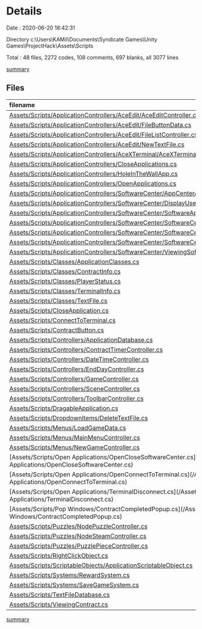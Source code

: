 # Details

Date : 2020-06-20 18:42:31

Directory c:\Users\KAMil\Documents\Syndicate Games\Unity Games\ProjectHack\Assets\Scripts

Total : 48 files,  2272 codes, 108 comments, 697 blanks, all 3077 lines

[summary](results.md)

## Files
| filename | language | code | comment | blank | total |
| :--- | :--- | ---: | ---: | ---: | ---: |
| [Assets/Scripts/ApplicationControllers/AceEdit/AceEditController.cs](/Assets/Scripts/ApplicationControllers/AceEdit/AceEditController.cs) | C# | 59 | 1 | 18 | 78 |
| [Assets/Scripts/ApplicationControllers/AceEdit/FileButtonData.cs](/Assets/Scripts/ApplicationControllers/AceEdit/FileButtonData.cs) | C# | 18 | 0 | 5 | 23 |
| [Assets/Scripts/ApplicationControllers/AceEdit/FileListController.cs](/Assets/Scripts/ApplicationControllers/AceEdit/FileListController.cs) | C# | 23 | 0 | 8 | 31 |
| [Assets/Scripts/ApplicationControllers/AceEdit/NewTextFile.cs](/Assets/Scripts/ApplicationControllers/AceEdit/NewTextFile.cs) | C# | 14 | 0 | 5 | 19 |
| [Assets/Scripts/ApplicationControllers/AceXTerminal/AceXTerminalController.cs](/Assets/Scripts/ApplicationControllers/AceXTerminal/AceXTerminalController.cs) | C# | 198 | 8 | 52 | 258 |
| [Assets/Scripts/ApplicationControllers/CloseApplications.cs](/Assets/Scripts/ApplicationControllers/CloseApplications.cs) | C# | 23 | 0 | 3 | 26 |
| [Assets/Scripts/ApplicationControllers/HoleInTheWallApp.cs](/Assets/Scripts/ApplicationControllers/HoleInTheWallApp.cs) | C# | 55 | 1 | 15 | 71 |
| [Assets/Scripts/ApplicationControllers/OpenApplications.cs](/Assets/Scripts/ApplicationControllers/OpenApplications.cs) | C# | 16 | 8 | 12 | 36 |
| [Assets/Scripts/ApplicationControllers/SoftwareCenter/AppCenterApp.cs](/Assets/Scripts/ApplicationControllers/SoftwareCenter/AppCenterApp.cs) | C# | 11 | 0 | 4 | 15 |
| [Assets/Scripts/ApplicationControllers/SoftwareCenter/DisplayUserDesktop.cs](/Assets/Scripts/ApplicationControllers/SoftwareCenter/DisplayUserDesktop.cs) | C# | 60 | 3 | 21 | 84 |
| [Assets/Scripts/ApplicationControllers/SoftwareCenter/SoftwareApplicationInstaller.cs](/Assets/Scripts/ApplicationControllers/SoftwareCenter/SoftwareApplicationInstaller.cs) | C# | 89 | 6 | 27 | 122 |
| [Assets/Scripts/ApplicationControllers/SoftwareCenter/SoftwareCenterActionController.cs](/Assets/Scripts/ApplicationControllers/SoftwareCenter/SoftwareCenterActionController.cs) | C# | 14 | 0 | 4 | 18 |
| [Assets/Scripts/ApplicationControllers/SoftwareCenter/SoftwareCenterAppControl.cs](/Assets/Scripts/ApplicationControllers/SoftwareCenter/SoftwareCenterAppControl.cs) | C# | 15 | 0 | 4 | 19 |
| [Assets/Scripts/ApplicationControllers/SoftwareCenter/SoftwareCenterMainController.cs](/Assets/Scripts/ApplicationControllers/SoftwareCenter/SoftwareCenterMainController.cs) | C# | 138 | 3 | 34 | 175 |
| [Assets/Scripts/ApplicationControllers/SoftwareCenter/ViewingSoftwareApp.cs](/Assets/Scripts/ApplicationControllers/SoftwareCenter/ViewingSoftwareApp.cs) | C# | 43 | 0 | 11 | 54 |
| [Assets/Scripts/Classes/ApplicationClasses.cs](/Assets/Scripts/Classes/ApplicationClasses.cs) | C# | 19 | 0 | 4 | 23 |
| [Assets/Scripts/Classes/ContractInfo.cs](/Assets/Scripts/Classes/ContractInfo.cs) | C# | 22 | 3 | 11 | 36 |
| [Assets/Scripts/Classes/PlayerStatus.cs](/Assets/Scripts/Classes/PlayerStatus.cs) | C# | 16 | 4 | 9 | 29 |
| [Assets/Scripts/Classes/TerminalInfo.cs](/Assets/Scripts/Classes/TerminalInfo.cs) | C# | 26 | 7 | 15 | 48 |
| [Assets/Scripts/Classes/TextFile.cs](/Assets/Scripts/Classes/TextFile.cs) | C# | 9 | 0 | 1 | 10 |
| [Assets/Scripts/CloseApplication.cs](/Assets/Scripts/CloseApplication.cs) | C# | 12 | 2 | 5 | 19 |
| [Assets/Scripts/ConnectToTerminal.cs](/Assets/Scripts/ConnectToTerminal.cs) | C# | 37 | 10 | 13 | 60 |
| [Assets/Scripts/ContractButton.cs](/Assets/Scripts/ContractButton.cs) | C# | 18 | 0 | 5 | 23 |
| [Assets/Scripts/Controllers/ApplicationDatabase.cs](/Assets/Scripts/Controllers/ApplicationDatabase.cs) | C# | 30 | 0 | 8 | 38 |
| [Assets/Scripts/Controllers/ContractTimerController.cs](/Assets/Scripts/Controllers/ContractTimerController.cs) | C# | 71 | 2 | 29 | 102 |
| [Assets/Scripts/Controllers/DateTimeController.cs](/Assets/Scripts/Controllers/DateTimeController.cs) | C# | 120 | 2 | 28 | 150 |
| [Assets/Scripts/Controllers/EndDayController.cs](/Assets/Scripts/Controllers/EndDayController.cs) | C# | 48 | 6 | 15 | 69 |
| [Assets/Scripts/Controllers/GameController.cs](/Assets/Scripts/Controllers/GameController.cs) | C# | 160 | 6 | 60 | 226 |
| [Assets/Scripts/Controllers/SceneController.cs](/Assets/Scripts/Controllers/SceneController.cs) | C# | 168 | 6 | 58 | 232 |
| [Assets/Scripts/Controllers/ToolbarController.cs](/Assets/Scripts/Controllers/ToolbarController.cs) | C# | 67 | 10 | 26 | 103 |
| [Assets/Scripts/DragableApplication.cs](/Assets/Scripts/DragableApplication.cs) | C# | 13 | 0 | 5 | 18 |
| [Assets/Scripts/DropdownItems/DeleteTextFile.cs](/Assets/Scripts/DropdownItems/DeleteTextFile.cs) | C# | 11 | 1 | 3 | 15 |
| [Assets/Scripts/Menus/LoadGameData.cs](/Assets/Scripts/Menus/LoadGameData.cs) | C# | 19 | 0 | 4 | 23 |
| [Assets/Scripts/Menus/MainMenuController.cs](/Assets/Scripts/Menus/MainMenuController.cs) | C# | 50 | 2 | 18 | 70 |
| [Assets/Scripts/Menus/NewGameController.cs](/Assets/Scripts/Menus/NewGameController.cs) | C# | 51 | 1 | 13 | 65 |
| [Assets/Scripts/Open Applications/OpenCloseSoftwareCenter.cs](/Assets/Scripts/Open Applications/OpenCloseSoftwareCenter.cs) | C# | 12 | 2 | 5 | 19 |
| [Assets/Scripts/Open Applications/OpenConnectToTerminal.cs](/Assets/Scripts/Open Applications/OpenConnectToTerminal.cs) | C# | 7 | 0 | 2 | 9 |
| [Assets/Scripts/Open Applications/TerminalDisconnect.cs](/Assets/Scripts/Open Applications/TerminalDisconnect.cs) | C# | 9 | 0 | 2 | 11 |
| [Assets/Scripts/Pop Windows/ContractCompletedPopup.cs](/Assets/Scripts/Pop Windows/ContractCompletedPopup.cs) | C# | 12 | 0 | 5 | 17 |
| [Assets/Scripts/Puzzles/NodePuzzleController.cs](/Assets/Scripts/Puzzles/NodePuzzleController.cs) | C# | 40 | 0 | 16 | 56 |
| [Assets/Scripts/Puzzles/NodeSteamController.cs](/Assets/Scripts/Puzzles/NodeSteamController.cs) | C# | 33 | 0 | 4 | 37 |
| [Assets/Scripts/Puzzles/PuzzlePieceController.cs](/Assets/Scripts/Puzzles/PuzzlePieceController.cs) | C# | 209 | 4 | 38 | 251 |
| [Assets/Scripts/RightClickObject.cs](/Assets/Scripts/RightClickObject.cs) | C# | 51 | 3 | 14 | 68 |
| [Assets/Scripts/ScriptableObjects/ApplicationScriptableObject.cs](/Assets/Scripts/ScriptableObjects/ApplicationScriptableObject.cs) | C# | 10 | 0 | 2 | 12 |
| [Assets/Scripts/Systems/RewardSystem.cs](/Assets/Scripts/Systems/RewardSystem.cs) | C# | 26 | 0 | 7 | 33 |
| [Assets/Scripts/Systems/SaveGameSystem.cs](/Assets/Scripts/Systems/SaveGameSystem.cs) | C# | 70 | 7 | 37 | 114 |
| [Assets/Scripts/TextFileDatabase.cs](/Assets/Scripts/TextFileDatabase.cs) | C# | 14 | 0 | 4 | 18 |
| [Assets/Scripts/ViewingContract.cs](/Assets/Scripts/ViewingContract.cs) | C# | 36 | 0 | 8 | 44 |

[summary](results.md)